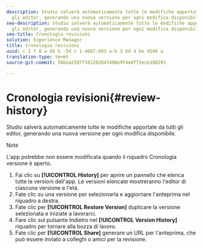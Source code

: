 ```yaml
---
description: Studio salverà automaticamente tutte le modifiche apportate da tutti
  gli editor, generando una nuova versione per ogni modifica disponibile.
seo-description: Studio salverà automaticamente tutte le modifiche apportate da tutti
  gli editor, generando una nuova versione per ogni modifica disponibile.
seo-title: Cronologia revisioni
solution: Experience Manager
title: Cronologia revisioni
uuid: c 2 f 8 a 45 b -54 c 1-4667-893 a-b 3 bd 4 be 4546 a
translation-type: tm+mt
source-git-commit: 566ea2587f101202045488e9f4edf73ece100293

---
```



# Cronologia revisioni{#review-history}

Studio salverà automaticamente tutte le modifiche apportate da tutti gli editor, generando una nuova versione per ogni modifica disponibile.

>[!NOTE]
>
>L'app potrebbe non essere modificata quando il riquadro Cronologia versione è aperto.

1. Fai clic su **[!UICONTROL History]** per aprire un pannello che elenca tutte le versioni dell'app. Le versioni elencate mostreranno l'editor di ciascuna versione e l'età.
1. Fate clic su una versione per selezionarla e aggiornare l'anteprima nel riquadro a destra.
1. Fate clic per **[!UICONTROL Restore Version]** duplicare la versione selezionata e iniziate a lavorarci.
1. Fare clic sul pulsante Indietro nel **[!UICONTROL Version History]** riquadro per tornare alla bozza di lavoro.
1. Fate clic per **[!UICONTROL Share]** generare un URL per l'anteprima, che può essere inviato a colleghi o amici per la revisione.
